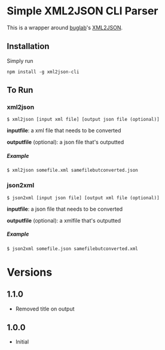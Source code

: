 # Simple XML2JSON CLI Parser

This is a wrapper around [buglab](http://buglabs.net)'s [XML2JSON](https://github.com/buglabs/node-xml2json).

## Installation
Simply run
```
npm install -g xml2json-cli
```

## To Run

### xml2json
```
$ xml2json [input xml file] [output json file (optional)]
```


**inputfile**: a xml file that needs to be converted

**outputfile** (optional): a json file that's outputted

##### Example
```
$ xml2json somefile.xml samefilebutconverted.json
```
### json2xml
```
$ json2xml [input json file] [output xml file (optional)]
```
**inputfile**: a json file that needs to be converted

**outputfile** (optional): a xmlfile that's outputted
##### Example
```
$ json2xml somefile.json samefilebutconverted.xml
```

# Versions
## 1.1.0
* Removed title on output

## 1.0.0
* Initial
